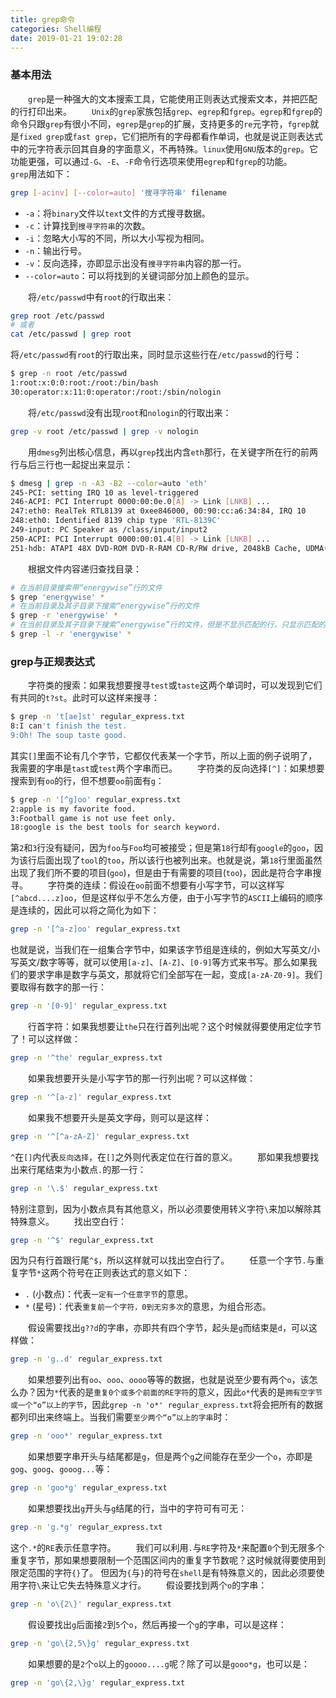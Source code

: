 ```yaml
---
title: grep命令
categories: Shell编程
date: 2019-01-21 19:02:28
---
```

### 基本用法

&emsp;&emsp;`grep`是一种强大的文本搜索工具，它能使用正则表达式搜索文本，并把匹配的行打印出来。<!--more-->
&emsp;&emsp;`Unix`的`grep`家族包括`grep`、`egrep`和`fgrep`。`egrep`和`fgrep`的命令只跟`grep`有很小不同，`egrep`是`grep`的扩展，支持更多的`re`元字符，`fgrep`就是`fixed grep`或`fast grep`，它们把所有的字母都看作单词，也就是说正则表达式中的元字符表示回其自身的字面意义，不再特殊。`linux`使用`GNU`版本的`grep`。它功能更强，可以通过`-G`、`-E`、`-F`命令行选项来使用`egrep`和`fgrep`的功能。
&emsp;&emsp;`grep`用法如下：

``` bash
grep [-acinv] [--color=auto] '搜寻字符串' filename
```

- `-a`：将`binary`文件以`text`文件的方式搜寻数据。
- `-c`：计算找到`搜寻字符串`的次数。
- `-i`：忽略大小写的不同，所以大小写视为相同。
- `-n`：输出行号。
- `-v`：反向选择，亦即显示出没有`搜寻字符串`内容的那一行。
- `--color=auto`：可以将找到的关键词部分加上颜色的显示。

&emsp;&emsp;将`/etc/passwd`中有`root`的行取出来：

``` bash
grep root /etc/passwd
# 或者
cat /etc/passwd | grep root
```

将`/etc/passwd`有`root`的行取出来，同时显示这些行在`/etc/passwd`的行号：

``` bash
$ grep -n root /etc/passwd
1:root:x:0:0:root:/root:/bin/bash
30:operator:x:11:0:operator:/root:/sbin/nologin
```

&emsp;&emsp;将`/etc/passwd`没有出现`root`和`nologin`的行取出来：

``` bash
grep -v root /etc/passwd | grep -v nologin
```

&emsp;&emsp;用`dmesg`列出核心信息，再以`grep`找出内含`eth`那行，在关键字所在行的前两行与后三行也一起捉出来显示：

``` bash
$ dmesg | grep -n -A3 -B2 --color=auto 'eth'
245-PCI: setting IRQ 10 as level-triggered
246-ACPI: PCI Interrupt 0000:00:0e.0[A] -> Link [LNKB] ...
247:eth0: RealTek RTL8139 at 0xee846000, 00:90:cc:a6:34:84, IRQ 10
248:eth0: Identified 8139 chip type 'RTL-8139C'
249-input: PC Speaker as /class/input/input2
250-ACPI: PCI Interrupt 0000:00:01.4[B] -> Link [LNKB] ...
251-hdb: ATAPI 48X DVD-ROM DVD-R-RAM CD-R/RW drive, 2048kB Cache, UDMA(66)
```

&emsp;&emsp;根据文件内容递归查找目录：

``` bash
# 在当前目录搜索带“energywise”行的文件
$ grep 'energywise' *
# 在当前目录及其子目录下搜索“energywise”行的文件
$ grep -r 'energywise' *
# 在当前目录及其子目录下搜索“energywise”行的文件，但是不显示匹配的行，只显示匹配的文件
$ grep -l -r 'energywise' *
```

### grep与正规表达式

&emsp;&emsp;字符类的搜索：如果我想要搜寻`test`或`taste`这两个单词时，可以发现到它们有共同的`t?st`。此时可以这样来搜寻：

``` bash
$ grep -n 't[ae]st' regular_express.txt
8:I can't finish the test.
9:Oh! The soup taste good.
```

其实`[]`里面不论有几个字节，它都仅代表某一个字节，所以上面的例子说明了，我需要的字串是`tast`或`test`两个字串而已。
&emsp;&emsp;字符类的反向选择`[^]`：如果想要搜索到有`oo`的行，但不想要`oo`前面有`g`：

``` bash
$ grep -n '[^g]oo' regular_express.txt
2:apple is my favorite food.
3:Football game is not use feet only.
18:google is the best tools for search keyword.
```

第`2`和`3`行没有疑问，因为`foo`与`Foo`均可被接受；但是第`18`行却有`google`的`goo`，因为该行后面出现了`tool`的`too`，所以该行也被列出来。也就是说，第`18`行里面虽然出现了我们所不要的项目(`goo`)，但是由于有需要的项目(`too`)，因此是符合字串搜寻。
&emsp;&emsp;字符类的连续：假设在`oo`前面不想要有小写字节，可以这样写`[^abcd....z]oo`，但是这样似乎不怎么方便，由于小写字节的`ASCII`上编码的顺序是连续的，因此可以将之简化为如下：

``` bash
grep -n '[^a-z]oo' regular_express.txt
```

也就是说，当我们在一组集合字节中，如果该字节组是连续的，例如大写英文/小写英文/数字等等，就可以使用`[a-z]`、`[A-Z]`、`[0-9]`等方式来书写。那么如果我们的要求字串是数字与英文，那就将它们全部写在一起，变成`[a-zA-Z0-9]`。我们要取得有数字的那一行：

``` bash
grep -n '[0-9]' regular_express.txt
```

&emsp;&emsp;行首字符：如果我想要让`the`只在行首列出呢？这个时候就得要使用定位字节了！可以这样做：

``` bash
grep -n '^the' regular_express.txt
```

&emsp;&emsp;如果我想要开头是小写字节的那一行列出呢？可以这样做：

``` bash
grep -n '^[a-z]' regular_express.txt
```

&emsp;&emsp;如果我不想要开头是英文字母，则可以是这样：

``` bash
grep -n '^[^a-zA-Z]' regular_express.txt
```

`^`在`[]`内代表`反向选择`，在`[]`之外则代表定位在行首的意义。
&emsp;&emsp;那如果我想要找出来行尾结束为小数点`.`的那一行：

``` bash
grep -n '\.$' regular_express.txt
```

特别注意到，因为小数点具有其他意义，所以必须要使用转义字符`\`来加以解除其特殊意义。
&emsp;&emsp;找出空白行：

``` bash
grep -n '^$' regular_express.txt
```

因为只有行首跟行尾`^$`，所以这样就可以找出空白行了。
&emsp;&emsp;任意一个字节`.`与重复字节`*`这两个符号在正则表达式的意义如下：

- `.` (小数点)：代表`一定有一个任意字节`的意思。
- `*` (星号)：代表`重复前一个字符，0到无穷多次`的意思，为组合形态。

&emsp;&emsp;假设需要找出`g??d`的字串，亦即共有四个字节，起头是`g`而结束是`d`，可以这样做：

``` bash
grep -n 'g..d' regular_express.txt
```

&emsp;&emsp;如果想要列出有`oo`、`ooo`、`oooo`等等的数据，也就是说至少要有两个`o`，该怎么办？因为`*`代表的是`重复0个或多个前面的RE字符`的意义，因此`o*`代表的是`拥有空字节或一个“o”以上的字节`，因此`grep -n 'o*' regular_express.txt`将会把所有的数据都列印出来终端上。当我们需要`至少两个“o”以上的字串`时：

``` bash
grep -n 'ooo*' regular_express.txt
```

&emsp;&emsp;如果想要字串开头与结尾都是`g`，但是两个`g`之间能存在至少一个`o`，亦即是`gog`、`goog`、`gooog...`等：

``` bash
grep -n 'goo*g' regular_express.txt
```

&emsp;&emsp;如果想要找出`g`开头与`g`结尾的行，当中的字符可有可无：

``` bash
grep -n 'g.*g' regular_express.txt
```

这个`.*`的`RE`表示任意字符。
&emsp;&emsp;我们可以利用`.`与`RE`字符及`*`来配置`0`个到无限多个重复字节，那如果想要限制一个范围区间内的重复字节数呢？这时候就得要使用到限定范围的字符`{}`了。 但因为`{`与`}`的符号在`shell`是有特殊意义的，因此必须要使用字符`\`来让它失去特殊意义才行。
&emsp;&emsp;假设要找到两个`o`的字串：

``` bash
grep -n 'o\{2\}' regular_express.txt
```

&emsp;&emsp;假设要找出`g`后面接`2`到`5`个`o`，然后再接一个`g`的字串，可以是这样：

``` bash
grep -n 'go\{2,5\}g' regular_express.txt
```

&emsp;&emsp;如果想要的是`2`个`o`以上的`goooo....g`呢？除了可以是`gooo*g`，也可以是：

``` bash
grep -n 'go\{2,\}g' regular_express.txt
```